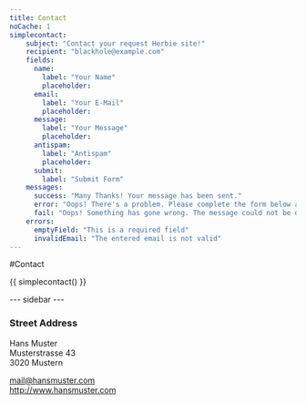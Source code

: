 ```yaml
---
title: Contact
noCache: 1
simplecontact:
    subject: "Contact your request Herbie site!"
    recipient: "blackhole@example.com"
    fields:
      name:
        label: "Your Name"
        placeholder:
      email:
        label: "Your E-Mail"
        placeholder:
      message:
        label: "Your Message"
        placeholder:
      antispam:
        label: "Antispam"
        placeholder:
      submit:
        label: "Submit Form"
    messages:
      success: "Many Thanks! Your message has been sent."
      error: "Oops! There's a problem. Please complete the form below and try it again."
      fail: "Oops! Something has gone wrong. The message could not be delivered."
    errors:
      emptyField: "This is a required field"
      invalidEmail: "The entered email is not valid"
---
```


#Contact

{{ simplecontact() }}


--- sidebar ---

### Street Address

Hans Muster  
Musterstrasse 43  
3020 Mustern

<mail@hansmuster.com>  
<http://www.hansmuster.com>  
